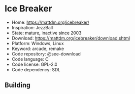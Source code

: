 # Ice Breaker

- Home: https://mattdm.org/icebreaker/
- Inspiration: JezzBall
- State: mature, inactive since 2003
- Download: https://mattdm.org/icebreaker/download.shtml
- Platform: Windows, Linux
- Keyword: arcade, remake
- Code repository: @see-download
- Code language: C
- Code license: GPL-2.0
- Code dependency: SDL

## Building
